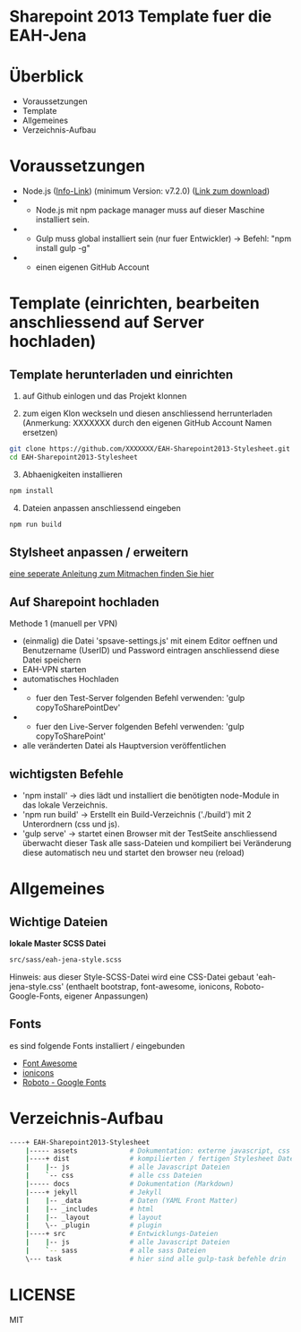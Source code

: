 # Sharepoint 2013 Template fuer die EAH-Jena

# Überblick
* Voraussetzungen
* Template
* Allgemeines
* Verzeichnis-Aufbau

# Voraussetzungen
* Node.js ([Info-Link](https://de.wikipedia.org/wiki/Node.js)) (minimum Version: v7.2.0) ([Link zum download](https://nodejs.org/en/download/))
* * Node.js mit npm package manager muss auf dieser Maschine installiert sein.
* * Gulp muss global installiert sein (nur fuer Entwickler) -> Befehl: "npm install gulp -g"
* * einen eigenen GitHub Account

# Template (einrichten, bearbeiten anschliessend auf Server hochladen)
## Template herunterladen und einrichten

1) auf Github einlogen und das Projekt klonnen

2) zum eigen Klon weckseln und diesen anschliessend herrunterladen (Anmerkung: XXXXXXX durch den eigenen GitHub Account Namen ersetzen)
```bash
git clone https://github.com/XXXXXXX/EAH-Sharepoint2013-Stylesheet.git
cd EAH-Sharepoint2013-Stylesheet
```

3) Abhaenigkeiten installieren
```bash
npm install
```

4) Dateien anpassen anschliessend eingeben
```bash
npm run build
```

## Stylsheet anpassen / erweitern
[eine seperate Anleitung zum Mitmachen finden Sie hier](CONTRIBUTING.md)

## Auf Sharepoint hochladen
Methode 1 (manuell per VPN)
* (einmalig) die Datei 'spsave-settings.js' mit einem Editor oeffnen und Benutzername (UserID) und Password eintragen anschliessend diese Datei speichern
* EAH-VPN starten
* automatisches Hochladen
* * fuer den Test-Server folgenden Befehl verwenden: 'gulp copyToSharePointDev'
* * fuer den Live-Server folgenden Befehl verwenden: 'gulp copyToSharePoint'
* alle veränderten Datei als Hauptversion veröffentlichen


## wichtigsten Befehle
* 'npm install' -> dies lädt und installiert die benötigten node-Module in das lokale Verzeichnis.
* 'npm run build' -> Erstellt ein Build-Verzeichnis ('./build') mit 2 Unterordnern (css und js).
* 'gulp serve' -> startet einen Browser mit der TestSeite anschliessend überwacht dieser Task alle sass-Dateien und kompiliert bei Veränderung diese automatisch neu und startet den browser neu (reload)

# Allgemeines
## Wichtige Dateien
**lokale Master SCSS Datei**
```sh
src/sass/eah-jena-style.scss
```
Hinweis: aus dieser Style-SCSS-Datei wird eine CSS-Datei gebaut 'eah-jena-style.css' (enthaelt bootstrap, font-awesome, ionicons, Roboto-Google-Fonts, eigener Anpassungen)

## Fonts
es sind folgende Fonts installiert / eingebunden
* [Font Awesome](http://fontawesome.io)
* [ionicons](http://ionicons.com)
* [Roboto - Google Fonts](https://fonts.google.com/specimen/Roboto)

# Verzeichnis-Aufbau
```sh
----+ EAH-Sharepoint2013-Stylesheet
    |----- assets             # Dokumentation: externe javascript, css bibliothek
    |----+ dist               # kompilierten / fertigen Stylesheet Dateien
    |    |-- js               # alle Javascript Dateien
    |    `-- css              # alle css Dateien
    |----- docs               # Dokumentation (Markdown)
    |----+ jekyll             # Jekyll
    |    |-- _data            # Daten (YAML Front Matter)
    |    |-- _includes        # html
    |    |-- _layout          # layout
    |    \-- _plugin          # plugin
    |----+ src                # Entwicklungs-Dateien
    |    |-- js               # alle Javascript Dateien
    |    `-- sass             # alle sass Dateien
    \--- task                 # hier sind alle gulp-task befehle drin
```

# LICENSE
MIT
